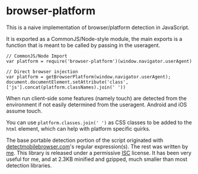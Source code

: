 # browser-platform

This is a naive implementation of browser/platform detection in JavaScript.

It is exported as a CommonJS/Node-style module, the main exports is a function that is meant to be called by passing in the useragent.

```
// CommonJS/Node Import
var platform = require('browser-platform')(window.navigator.userAgent)

// Direct browser injection
var platform = getBrowserPlatform(window.navigator.userAgent);
document.documentElement.setAttribute('class', ['js'].concat(platform.classNames).join(' '))
```

When run client-side some features (namely touch) are detected from the environment if not easily determined from the useragent. Android and iOS assume touch.

You can use `platform.classes.join(' ')` as CSS classes to be added to the `html` element, which can help with platform specific quirks.

The base portable detection portion of the script originated with [detectmobilebrowser.com](http://detectmobilebrowser.com/)'s regular expression(s).  The rest was written by [me](http://github.com/tracker1).  This library is released under a permissive [ISC](https://opensource.org/licenses/ISC) license.  It has been very useful for me, and at 2.3KB minified and gzipped, much smaller than most detection libraries. 
